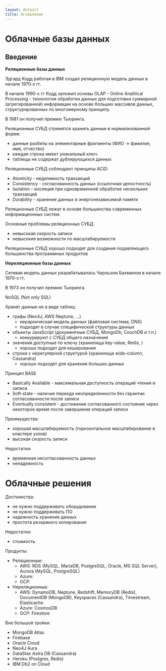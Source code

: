 ```yaml
---
layout: default
title: Оглавление
---
```


# Облачные базы данных

## Введение

**Реляционные базы данных**

Эдгард Кодд работая в IBM создал реляционную модель данных в начале 1970-х гг.

В начале 1990-х гг Кодд заложил основы OLAP - Online Analitical Processing - 
технология обработки данных для подготовки суммарной (агрегированной) 
информации на основе больших массивов данных, структурированных по многомерному 
принципу.

В 1981 он получил премию Тьюринга. 

Реляционные СУБД стремятся хранить данные в нормализованной форме:
- данные разбиты на элементарные фрагменты (ФИО -> фамилия, имя, отчество)
- каждая строка имеет уникальный ключ
- таблицы не содержат дублирующихся  данных

Реляционные СУБД соблюдают принципы ACID:
- Atomicity - неделимость транзакций
- Consistency - согласованность данных (ссылочная целостность)
- Isolation - изоляция при одновременной обработке нескольких транзакций
- Durability - хранение данных в энергонезависимой памяти

Реляционные СУБД лежат в основе большинства современных информационных систем.

Основные проблемы реляционных СУБД:
- невысокая скорость записи
- невысокие возможности по масштабируемости

Реляционные СУБД хорошо подходят для создания подавляющего большинства программных продуктов

**Нереляционные базы данных**

Сетевая модель данных разрабатывалась Чарльзом Бахманом в начале 1970-х гг.

В 1973 он получил премию Тьюринга. 

NoSQL (Not only SQL)

Хранят данные не в виде таблиц:
- графы (Neo4J, AWS Neptune, ...)
  - иерархическая модель данных (файловая система, DNS)
  - подходят в случае специфической структуры данных
- объекты JavaScript (документные СУБД, MongoDb, CouchDB и т.п.)
  - конкурируют с СУБД общего назначения
- значения доступные по ключу (хранилища key-value, Redis, )
  - хорошо подходят для кеширования
- строки с нерегулярной структурой (хранилища wide-column, Cassandra)
  - хорошо подходят для хранения больших данных

Принцип BASE
- Basically Available - максимальная доступность операций чтения и записи
- Soft-state - наличие периода неопределенности без гарантии согласованности после записи
- Eventually consistent - достижение согласованного состояния через некоторое время после завершения операций записи

Преимущества:
- хорошая масштабируемость (горизонтальное масштабирование в кластере узлов)
- высокая скорость записи

Недостатки:
- временная несогласованность данных
- ненадежность

# Облачные решения

Достоинства:
- не нужно поддерживать оборудование
- не нужно поддерживать ПО
- надежность хранения данных
- простота резервного копирования

Недостатки:
- стоимость

Продукты:
- Реляционные:
  - AWS: RDS (MySQL, MariaDB, PostgreSQL, Oracle, MS SQL Server), Aurora (MySQL, PostgreSQL)
  - Azure: 
  - GCP: 
- Нереляционные:
  - AWS: DynamoDB, Neptune, Redshift, MemoryDB (Redis), DocumentDB (MongoDB), Keyspaces (Cassandra), Timestream, Elasticache
  - Azure: CosmosDB
  - GCP: Firestore

Вне большой тройки:
- MongoDB Atlas
- Firebase
- Oracle Cloud
- Neo4J Aura
- DataStax Astra DB (Cassandra)
- Heroku (Postgres, Redis)
- IBM Db2 on Cloud

